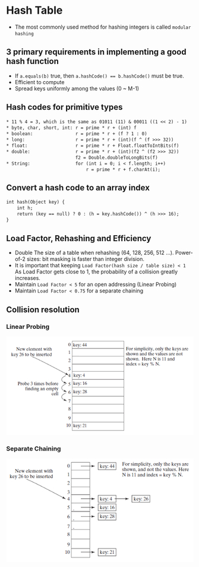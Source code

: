 # Hash Table

* The most commonly used method for hashing integers is called `modular hashing`

## 3 primary requirements in implementing a good hash function

* If `a.equals(b)` true, then `a.hashCode() == b.hashCode()` must be true.
* Efficient to compute
* Spread keys uniformly among the values (0 ~ M-1)

## Hash codes for primitive types

    * 11 % 4 = 3, which is the same as 01011 (11) & 00011 ((1 << 2) - 1)
    * byte, char, short, int: r = prime * r + (int) f
    * boolean:                r = prime * r + (f ? 1 : 0)
    * long:                   r = prime * r + (int)(f ^ (f >>> 32))
    * float:                  r = prime * r + Float.floatToIntBits(f)
    * double:                 r = prime * r + (int)(f2 ^ (f2 >>> 32))
                              f2 = Double.doubleToLongBits(f)
    * String:                 for (int i = 0; i < f.length; i++)
                                  r = prime * r + f.charAt(i);

## Convert a hash code to an array index

    int hash(Object key) {
        int h;
        return (key == null) ? 0 : (h = key.hashCode()) ^ (h >>> 16);
    }
    
## Load Factor, Rehashing and Efficiency

* Double The size of a table when rehashing (64, 128, 256, 512 ...).
  Power-of-2 sizes: bit masking is faster than integer division.  
* It is important that keeping `Load Factor(hash size / table size) < 1` 
  As Load Factor gets close to 1, the probability of a collision greatly 
  increases.
* Maintain `Load Factor < 5` for an open addressing (Linear Probing)
* Maintain `Load Factor < 0.75` for a separate chaining   
    
## Collision resolution

### Linear Probing
![LinearProbing](/images/HashTableLinearProbing.png)

### Separate Chaining
![SeparateChaining](/images/HashTableSeparateChaining.png)